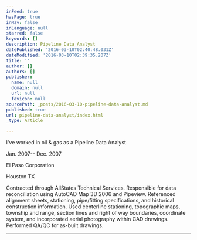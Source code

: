 ```yaml
---
inFeed: true
hasPage: true
inNav: false
inLanguage: null
starred: false
keywords: []
description: Pipeline Data Analyst
datePublished: '2016-03-10T02:40:48.031Z'
dateModified: '2016-03-10T02:39:35.207Z'
title: ''
author: []
authors: []
publisher:
  name: null
  domain: null
  url: null
  favicon: null
sourcePath: _posts/2016-03-10-pipeline-data-analyst.md
published: true
url: pipeline-data-analyst/index.html
_type: Article

---
```

I've worked in oil & gas as a Pipeline Data Analyst

Jan. 2007-- Dec. 2007

El Paso Corporation 

Houston TX

Contracted through AllStates Technical Services. Responsible for data reconciliation using AutoCAD Map 3D 2006 and Pipeview. Referenced alignment sheets, stationing, pipe/fitting specifications, and historical construction information. Used centerline stationing, topographic maps, township and range, section lines and right of way boundaries, coordinate system, and incorporated aerial photography within CAD drawings. Performed QA/QC for as-built drawings. 

****